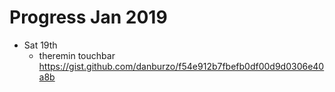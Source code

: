 # Progress Jan 2019

* Sat 19th
  - theremin touchbar https://gist.github.com/danburzo/f54e912b7fbefb0df00d9d0306e40a8b


